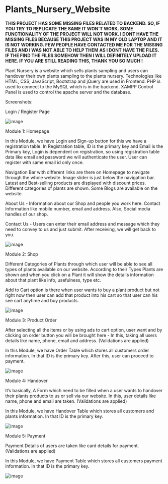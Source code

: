 # Plants_Nursery_Website
**THIS PROJECT HAS SOME MISSING FILES RELATED TO BACKEND. SO, IF YOU TRY TO REPLICATE THE SAME IT WON'T WORK. SOME FUNCTIONALITY OF THE PROJECT WILL NOT WORK. I DONT HAVE THE MISSING FILES BECAUSE THIS PROJECT WAS IN MY OLD LAPTOP AND IT IS NOT WORKING. FEW PEOPLE HAVE CONTACTED ME FOR THE MISSING FILES AND I WAS NOT ABLE TO HELP THEM AS I DONT HAVE THE FILES. IF THE FIND THE FILES SOMEHOW THEN I WILL DEFINITELY UPLOAD IT HERE. IF YOU ARE STILL READING THIS, THANK YOU SO MUCH !**

Plant Nursery is a website which sells plants sampling and users can handover their own plants sampling to the plants nursery. 
Technologies like HTML, CSS, JavaScript, Bootstrap and jQuery are used in Frontend. PHP is used to connect to the MySQL which is in the backend. 
XAMPP Control Panel is used to control the apache server and the database.

Screenshots:

Login / Register Page

![image](https://user-images.githubusercontent.com/85878447/192216397-e1ddf377-e6d2-42c7-b18a-5ef9f11ed7db.png)

Module 1: Homepage

In this Module, we have Login and Sign-up button for this we have a registration table. In Registration table, ID is the primary key and Email is the Primary key, Login is dependent on registration, so using registration table data like email and password we will authenticate the user. User can register with same email id only once.

Navigation Bar with different links are there on Homepage to navigate through the whole website. Image slider is just below the navigation bar. Latest and Best-selling products are displayed with discount prices. Different categories of plants are shown. Some Blogs are available on the website.

About Us - Information about our Shop and people you work here. Contact Information like mobile number, email and address. Also, Social media handles of our shop.

Contact Us - Users can enter their email address and message which they need to convey to us and just submit. After receiving, we will get back to you.

![image](https://user-images.githubusercontent.com/85878447/192216530-b531a07f-681b-40d6-8c98-5dfd0d9f6626.png)

Module 2: Shop

Different Categories of Plants through which user will be able to see all types of plants available on our website. According to their Types Plants are shown and when you click on a Plant it will show the details information about that plant like info, usefulness, type etc.

Add to Cart option is there when user wants to buy a plant product but not right now then user can add that product into his cart so that user can his see cart anytime and buy products. 

![image](https://user-images.githubusercontent.com/85878447/192216741-8a9ea321-619c-4cdf-a67d-35533fcbe6d5.png)

Module 3: Product Order

After selecting all the items or by using ads to cart option, user want and by clicking on order button you will be brought here - In this, taking all users details like name, phone, email and address. (Validations are applied)

In this Module, we have Order Table which stores all customers order information. In that ID is the primary key. After this, user can proceed to payment.

![image](https://user-images.githubusercontent.com/85878447/192216767-cdbec4dd-de9b-4232-a2c4-3c0df7342eff.png)

Module 4: Handover

It’s basically, A Form which need to be filled when a user wants to handover their plants products to us or sell via our website. In this, user details like name, phone and email are taken. (Validations are applied)

In this Module, we have Handover Table which stores all customers and plants information. In that ID is the primary key. 

![image](https://user-images.githubusercontent.com/85878447/192216661-0947f1c5-13c3-47f3-95c6-153ba81d5809.png)

Module 5: Payment

Payment Details of users are taken like card details for payment. (Validations are applied)

In this Module, we have Payment Table which stores all customers payment information. In that ID is the primary key. 

![image](https://user-images.githubusercontent.com/85878447/192216781-ac5a0e23-7502-4e49-9c27-85cf741a18df.png)

 


